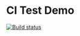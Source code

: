 # CI Test Demo
[![Build status](https://ci.appveyor.com/api/projects/status/qaxlsv97y4pq99qu?svg=true)](https://ci.appveyor.com/project/Romanes8/unit-test-ci)